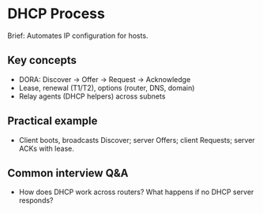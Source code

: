 # DHCP Process

Brief: Automates IP configuration for hosts.

## Key concepts
- DORA: Discover → Offer → Request → Acknowledge
- Lease, renewal (T1/T2), options (router, DNS, domain)
- Relay agents (DHCP helpers) across subnets

## Practical example
- Client boots, broadcasts Discover; server Offers; client Requests; server ACKs with lease.

## Common interview Q&A
- How does DHCP work across routers? What happens if no DHCP server responds?
